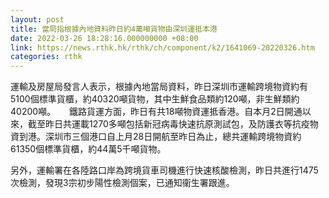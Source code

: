 ```yaml
---
layout: post
title: 當局指根據內地資料昨日約4萬噸貨物由深圳運抵本港
date: 2022-03-26 18:28:16.000000000 +08:00
link: https://news.rthk.hk/rthk/ch/component/k2/1641069-20220326.htm
categories: rthk
---
```


運輸及房屋局發言人表示，根據內地當局資料，昨日深圳市運輸跨境物資約有5100個標準貨櫃，約40320噸貨物，其中生鮮食品類約120噸，非生鮮類約40200噸。
　 
鐵路貨運方面，昨日有共18噸物資運抵香港。自本月2日開通以來，截至昨日共運載1270多噸包括新冠病毒快速抗原測試包，及防護衣等抗疫物資到港。深圳市三個港口自上月28日開航至昨日為止，總共運輸跨境物資約61350個標準貨櫃，約44萬5千噸貨物。

另外，運輸署在各陸路口岸為跨境貨車司機進行快速核酸檢測，昨日共進行1475次檢測，發現3宗初步陽性檢測個案，已通知衞生署跟進。
